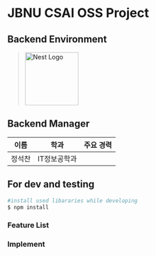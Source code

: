 # JBNU CSAI OSS Project
## Backend Environment
> <a href="https://nestjs.com/" target="blank"><img src="https://nestjs.com/img/logo-small.svg" width="120" alt="Nest Logo" /></a>

## Backend Manager
| 이름 | 학과 | 주요 경력 |
| --- | --- | --- |
| 정석찬 | IT정보공학과 | 

## For dev and testing
```bash
#install used libararies while developing
$ npm install
```

### Feature List

### Implement

